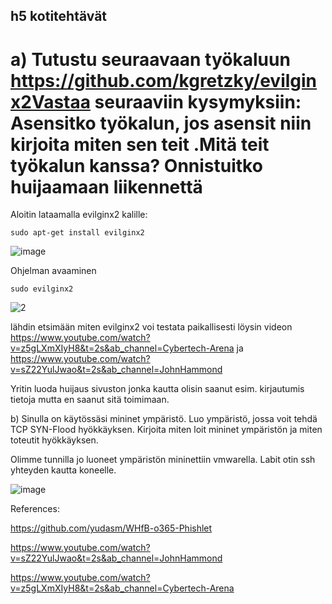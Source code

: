 ## h5 kotitehtävät 

# a) Tutustu seuraavaan työkaluun https://github.com/kgretzky/evilginx2Vastaa seuraaviin kysymyksiin: Asensitko työkalun, jos asensit niin kirjoita miten sen teit .Mitä teit työkalun kanssa? Onnistuitko huijaamaan liikennettä

Aloitin lataamalla evilginx2 kalille:

    sudo apt-get install evilginx2


![image](https://github.com/user-attachments/assets/9dc6392e-a99f-4015-9a95-2e0ceb0fad2a)

Ohjelman avaaminen 

    sudo evilginx2


![2](https://github.com/user-attachments/assets/a10f2cdf-8a82-445c-ab01-466dbd11df05)

lähdin etsimään miten evilginx2 voi testata paikallisesti löysin videon https://www.youtube.com/watch?v=z5gLXmXIyH8&t=2s&ab_channel=Cybertech-Arena ja https://www.youtube.com/watch?v=sZ22YulJwao&t=2s&ab_channel=JohnHammond


Yritin luoda huijaus sivuston jonka kautta olisin saanut esim. kirjautumis tietoja mutta en saanut sitä toimimaan.



b) Sinulla on käytössäsi mininet ympäristö. Luo ympäristö, jossa voit tehdä TCP SYN-Flood hyökkäyksen.
Kirjoita miten loit mininet ympäristön ja miten toteutit hyökkäyksen.

Olimme tunnilla jo luoneet ympäristön mininettiin vmwarella. Labit otin ssh yhteyden kautta koneelle.

![image](https://github.com/user-attachments/assets/4160056e-246a-4e70-ab94-02c2f880dc6f)






References:

https://github.com/yudasm/WHfB-o365-Phishlet

https://www.youtube.com/watch?v=sZ22YulJwao&t=2s&ab_channel=JohnHammond

https://www.youtube.com/watch?v=z5gLXmXIyH8&t=2s&ab_channel=Cybertech-Arena
